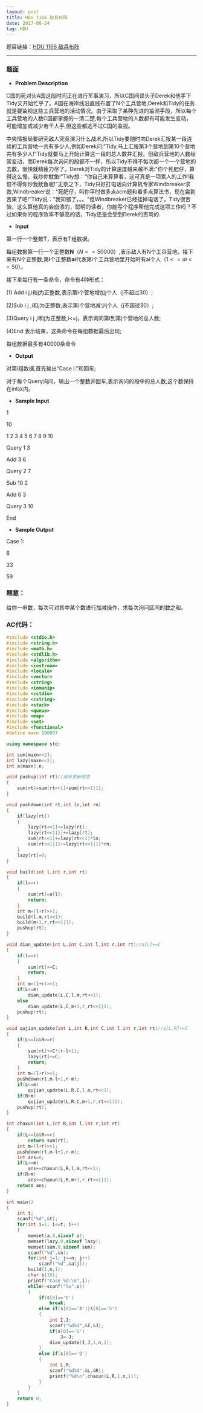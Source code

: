 ```yaml
---
layout: post
title: HDU 1166 敌兵布阵
date: 2017-08-24 
tag: HDU
---
```


题目链接：[HDU 1166 敌兵布阵](http://acm.hdu.edu.cn/showproblem.php?pid=1166)

-------------------
### 题面
* **Problem Description**

C国的死对头A国这段时间正在进行军事演习，所以C国间谍头子Derek和他手下Tidy又开始忙乎了。A国在海岸线沿直线布置了N个工兵营地,Derek和Tidy的任务就是要监视这些工兵营地的活动情况。由于采取了某种先进的监测手段，所以每个工兵营地的人数C国都掌握的一清二楚,每个工兵营地的人数都有可能发生变动，可能增加或减少若干人手,但这些都逃不过C国的监视。

中央情报局要研究敌人究竟演习什么战术,所以Tidy要随时向Derek汇报某一段连续的工兵营地一共有多少人,例如Derek问:“Tidy,马上汇报第3个营地到第10个营地共有多少人!”Tidy就要马上开始计算这一段的总人数并汇报。但敌兵营地的人数经常变动，而Derek每次询问的段都不一样，所以Tidy不得不每次都一个一个营地的去数，很快就精疲力尽了，Derek对Tidy的计算速度越来越不满:"你个死肥仔，算得这么慢，我炒你鱿鱼!”Tidy想：“你自己来算算看，这可真是一项累人的工作!我恨不得你炒我鱿鱼呢!”无奈之下，Tidy只好打电话向计算机专家Windbreaker求救,Windbreaker说：“死肥仔，叫你平时做多点acm题和看多点算法书，现在尝到苦果了吧!”Tidy说："我知错了。。。"但Windbreaker已经挂掉电话了。Tidy很苦恼，这么算他真的会崩溃的，聪明的读者，你能写个程序帮他完成这项工作吗？不过如果你的程序效率不够高的话，Tidy还是会受到Derek的责骂的.

* **Input**

 第一行一个整数**T**，表示有T组数据。
 
每组数据第一行一个正整数**N**（$N<=50000$）,表示敌人有N个工兵营地，接下来有N个正整数,第**i**个正整数**ai**代表第i个工兵营地里开始时有ai个人（$1<=ai<=50$）。

接下来每行有一条命令，命令有4种形式：

(1) Add i j,i和j为正整数,表示第i个营地增加j个人（j不超过30）;

(2)Sub i j ,i和j为正整数,表示第i个营地减少j个人（j不超过30）;

(3)Query i j ,i和j为正整数,i<=j，表示询问第i到第j个营地的总人数;

(4)End 表示结束，这条命令在每组数据最后出现;

每组数据最多有40000条命令

* **Output**

对第i组数据,首先输出“Case i:”和回车;

对于每个Query询问，输出一个整数并回车,表示询问的段中的总人数,这个数保持在int以内。

* **Sample Input**

1

10

1 2 3 4 5 6 7 8 9 10

Query 1 3

Add 3 6

Query 2 7

Sub 10 2

Add 6 3

Query 3 10

End 

* **Sample Output**

Case 1:

6

33

59

### 题意：

给你一串数，每次可对其中某个数进行加减操作，求每次询问区间的数之和。 

### AC代码：
``` c++
#include <stdio.h>
#include <string.h>
#include <math.h>
#include <stdlib.h>
#include <algorithm>
#include <iostream>
#include <locale>
#include <vector>
#include <string>
#include <iomanip>
#include <cstdio>
#include <cstring>
#include <stack>
#include <queue>
#include <map>
#include <set>
#include <functional>
#define maxn 100007

using namespace std;

int sum[maxn<<2];
int lazy[maxn<<2];
int a[maxn],n;

void pushup(int rt)//用来更新信息
{
    sum[rt]=sum[rt<<1]+sum[rt<<1|1];
}

void pushdown(int rt,int ln,int rn)
{
    if(lazy[rt])
    {
        lazy[rt<<1]+=lazy[rt];
        lazy[rt<<1|1]+=lazy[rt];
        sum[rt<<1]+=lazy[rt<<1]*ln;
        sum[rt<<1|1]+=lazy[rt<<1|1]*rn;
    }
    lazy[rt]=0;
}

void build(int l,int r,int rt)
{
    if(l==r)
    {
        sum[rt]=a[l];
        return;
    }
    int m=(l+r)>>1;
    build(l,m,rt<<1);
    build(m+1,r,rt<<1|1);
    pushup(rt);
}

void dian_update(int L,int C,int l,int r,int rt)//a[L]+=C
{
    if(l==r)
    {
        sum[rt]+=C;
        return;
    }
    int m=(l+r)>>1;
    if(L<=m)
        dian_update(L,C,l,m,rt<<1);
    else
        dian_update(L,C,m+1,r,rt<<1|1);
    pushup(rt);
}

void qujian_update(int L,int R,int C,int l,int r,int rt)//a[L,R]+=C
{
    if(L<=l&&R>=r)
    {
        sum[rt]+=C*(r-l+1);
        lazy[rt]+=C;
        return;
    }
    int m=(l+r)>>1;
    pushdown(rt,m-l+1,r-m);
    if(L<=m)
        qujian_update(L,R,C,l,m,rt<<1);
    if(R>m)
        qujian_update(L,R,C,m+1,r,rt<<1|1);
    pushup(rt);
}

int chaxun(int L,int R,int l,int r,int rt)
{
    if(L<=l&&R>=r)
        return sum[rt];
    int m=(l+r)>>1;
    pushdown(rt,m-l+1,r-m);
    int ans=0;
    if(L<=m)
        ans+=chaxun(L,R,l,m,rt<<1);
    if(R>m)
        ans+=chaxun(L,R,m+1,r,rt<<1|1);
    return ans;
}

int main()
{
    int t;
    scanf("%d",&t);
    for(int i=1; i<=t; i++)
    {
        memset(a,0,sizeof a);
        memset(lazy,0,sizeof lazy);
        memset(sum,0,sizeof sum);
        scanf("%d",&n);
        for(int j=1; j<=n; j++)
            scanf("%d",&a[j]);
        build(1,n,1);
        char s[10];
        printf("Case %d:\n",i);
        while(~scanf("%s",s))
        {
            if(s[0]=='E')
                break;
            else if(s[0]=='A'||s[0]=='S')
            {
                int I,J;
                scanf("%d%d",&I,&J);
                if(s[0]=='S')
                    J=-J;
                dian_update(I,J,1,n,1);
            }
            else if(s[0]=='Q')
            {
                int L,R;
                scanf("%d%d",&L,&R);
                printf("%d\n",chaxun(L,R,1,n,1));
            }
        }
    }
    return 0;
}
```

